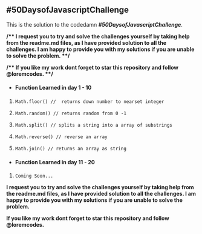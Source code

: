 <h2>#50DaysofJavascriptChallenge</h2>
<p>This is the solution to the codedamn <b><i>#50DaysofJavascriptChallenge</i></b>.</p>

<strong>
    <p>/** I request you to try and solve the challenges yourself by taking help from the readme.md files, as I have
        provided solution to all the challenges. I am happy to provide you with my solutions if you are unable to
        solve the problem. **/</p>
</strong>

<strong>
    <p>/** If you like my work dont forget to star this repository and follow @loremcodes. **/</p>
</strong>

<ul><li><h4>Function Learned in day 1 - 10</h4></li></ul>

<ol>
    <li><pre><code>Math.floor() //  returns down number to nearset integer</code></pre></li>
    <li><pre><code>Math.random() // returns random from 0 -1</code></pre></li>
    <li><pre><code>Math.split() // splits a string into a array of substrings</code></pre></li>
    <li><pre><code>Math.reverse() // reverse an array</code></pre></li>
    <li><pre><code>Math.join() // returns an array as string</code></pre></li>
</ol>

<ul><li><h4>Function Learned in day 11 - 20</h4></li></ul>
<ol>
    <li><pre><code>Coming Soon...</code></pre></li>
</ol>

<strong>
    <p>I request you to try and solve the challenges yourself by taking help from the readme.md files, as I have
        provided solution to all the challenges. I am happy to provide you with my solutions if you are unable to
        solve the problem.</p>
</strong>

<strong>
    <p>If you like my work dont forget to star this repository and follow @loremcodes.</p>
</strong>